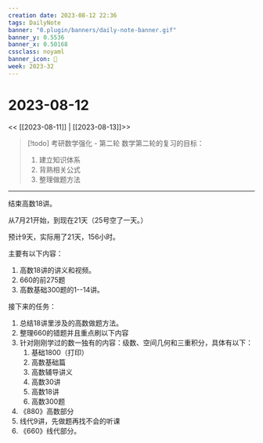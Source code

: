 ```yaml
---
creation date: 2023-08-12 22:36
tags: DailyNote
banner: "0.plugin/banners/daily-note-banner.gif"
banner_y: 0.5536
banner_x: 0.50168
cssclass: noyaml
banner_icon: 💌
week: 2023-32
---
```


# 2023-08-12

<< [[2023-08-11]] | [[2023-08-13]]>>


> [!todo] 考研数学强化 - 第二轮
> 数学第二轮的复习的目标：
> 1. 建立知识体系
> 2. 背熟相关公式
> 3. 整理做题方法

---

结束高数18讲。

从7月21开始，到现在21天（25号空了一天。）

预计9天，实际用了21天，156小时。

主要有以下内容：
1. 高数18讲的讲义和视频。
2. 660的前275题
3. 高数基础300题的1--14讲。

接下来的任务：

1. 总结18讲里涉及的高数做题方法。
2. 整理660的错题并且重点刷以下内容
3. 针对刚刚学过的数一独有的内容：级数、空间几何和三重积分，具体有以下：
	1. 基础1800（打印）
	2. 高数基础篇
	3. 高数辅导讲义
	4. 高数30讲
	5. 高数18讲
	6. 高数300题
4. 《880》高数部分
5. 线代9讲，先做题再找不会的听课
6. 《660》线代部分。
